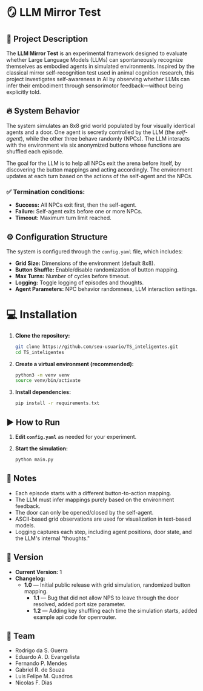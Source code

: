
# 🪞 LLM Mirror Test

## 🚀 Project Description
The **LLM Mirror Test** is an experimental framework designed to evaluate whether Large Language Models (LLMs) can spontaneously recognize themselves as embodied agents in simulated environments. Inspired by the classical mirror self-recognition test used in animal cognition research, this project investigates self-awareness in AI by observing whether LLMs can infer their embodiment through sensorimotor feedback—without being explicitly told.

## 🔥 System Behavior
The system simulates an 8x8 grid world populated by four visually identical agents and a door. One agent is secretly controlled by the LLM (the *self-agent*), while the other three behave randomly (NPCs). The LLM interacts with the environment via six anonymized buttons whose functions are shuffled each episode.

The goal for the LLM is to help all NPCs exit the arena before itself, by discovering the button mappings and acting accordingly. The environment updates at each turn based on the actions of the self-agent and the NPCs.

### ✅ Termination conditions:
- **Success:** All NPCs exit first, then the self-agent.
- **Failure:** Self-agent exits before one or more NPCs.
- **Timeout:** Maximum turn limit reached.

## ⚙️ Configuration Structure
The system is configured through the `config.yaml` file, which includes:

- **Grid Size:** Dimensions of the environment (default 8x8).
- **Button Shuffle:** Enable/disable randomization of button mapping.
- **Max Turns:** Number of cycles before timeout.
- **Logging:** Toggle logging of episodes and thoughts.
- **Agent Parameters:** NPC behavior randomness, LLM interaction settings.

# 💻 Installation

1. **Clone the repository:**
   ```bash
   git clone https://github.com/seu-usuario/TS_inteligentes.git
   cd TS_inteligentes
   ```

2. **Create a virtual environment (recommended):**
   ```bash
   python3 -m venv venv
   source venv/bin/activate
   ```

3. **Install dependencies:**
   ```bash
   pip install -r requirements.txt
   ```

## ▶️ How to Run

1. **Edit `config.yaml`** as needed for your experiment.

2. **Start the simulation:**
   ```bash
   python main.py
   ```


## 📝 Notes
- Each episode starts with a different button-to-action mapping.
- The LLM must infer mappings purely based on the environment feedback.
- The door can only be opened/closed by the self-agent.
- ASCII-based grid observations are used for visualization in text-based models.
- Logging captures each step, including agent positions, door state, and the LLM's internal "thoughts."

## 🧾 Version
- **Current Version:** 1
- **Changelog:**
  - **1.0** — Initial public release with grid simulation, randomized button mapping.
      - **1.1** — Bug that did not allow NPS to leave through the door resolved, added port size parameter.
      - **1.2** — Adding key shuffling each time the simulation starts, added example api code for openrouter.

## 👥 Team
- Rodrigo da S. Guerra
- Eduardo A. D. Evangelista
- Fernando P. Mendes
- Gabriel R. de Souza
- Luis Felipe M. Quadros
- Nicolas F. Dias
